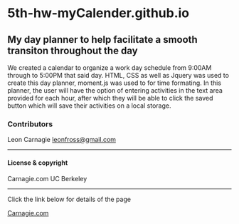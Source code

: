# 5th-hw-myCalender.github.io
## My day planner to help facilitate a smooth transiton throughout the day

We created a calendar to organize a work day schedule from 9:00AM through to 5:00PM that said day. HTML, CSS as well as Jquery was used to create this day planner, moment.js was used to for time formating. In this planner, the user will have the option of entering activities in the text area provided for each hour, after which they will be able to click the saved button which will save their activities on a local storage. 

### Contributors

Leon Carnagie <leonfross@gmail.com>

---

#### License & copyright

Carnagie.com UC Berkeley

---

Click the link below for details of the page

[Carnagie.com](https://github.com/Leon0917/5th-hw-myCalender.github.io)
